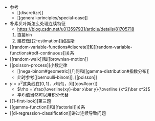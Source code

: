- 参考
  - [[discretize]]
  - [[general-principles/special-case]]
- 朴素贝叶斯怎么处理连续特征
  - https://blog.csdn.net/u013597931/article/details/81705718
  1. 直接bin
  2. 建模做[[2-estimation]]如高斯
- [[random-variable-functions#discrete]]和[[random-variable-functions#pdf-continuous]]关系
- [[random-walk]]和[[brownian-motion]]
- [[poisson-process]]小数定律
  - [[nega-binom#geometric]]几何和[[gamma-distribution#指数分布]]
  - 此时参考[[bernoulli-binom]], [[poisson]]
- $y=x^3$这条线在$[0,1]$，$x$均匀，问[[cov#corr]]
  - $\rho = \frac{\overline{xy}-\bar x\bar y}{\overline {x^2}\bar x^2}$
  - 平均值当然可以用积分代替
- [[1-first-look]]第三题
- [[gamma-function]]和[[factorial]]关系
- [[dl-regression-classification]]讲过连续导致问题
